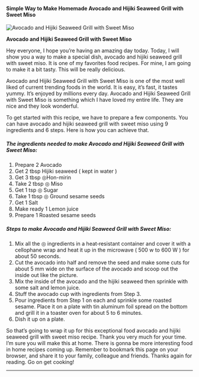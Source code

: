             

#### Simple Way to Make Homemade Avocado and Hijiki Seaweed Grill with Sweet Miso

![Avocado and Hijiki Seaweed Grill with Sweet Miso](https://img-global.cpcdn.com/recipes/4813955074621440/751x532cq70/avocado-and-hijiki-seaweed-grill-with-sweet-miso-recipe-main-photo.jpg)

**Avocado and Hijiki Seaweed Grill with Sweet Miso**

Hey everyone, I hope you’re having an amazing day today. Today, I will show you a way to make a special dish, avocado and hijiki seaweed grill with sweet miso. It is one of my favorites food recipes. For mine, I am going to make it a bit tasty. This will be really delicious.

Avocado and Hijiki Seaweed Grill with Sweet Miso is one of the most well liked of current trending foods in the world. It is easy, it’s fast, it tastes yummy. It’s enjoyed by millions every day. Avocado and Hijiki Seaweed Grill with Sweet Miso is something which I have loved my entire life. They are nice and they look wonderful.

To get started with this recipe, we have to prepare a few components. You can have avocado and hijiki seaweed grill with sweet miso using 9 ingredients and 6 steps. Here is how you can achieve that.

##### The ingredients needed to make Avocado and Hijiki Seaweed Grill with Sweet Miso:

1.  Prepare 2 Avocado
2.  Get 2 tbsp Hijiki seaweed ( kept in water )
3.  Get 3 tbsp ◎Hon-mirin
4.  Take 2 tbsp ◎ Miso
5.  Get 1 tsp ◎ Sugar
6.  Take 1 tbsp ◎ Ground sesame seeds
7.  Get 1 Salt
8.  Make ready 1 Lemon juice
9.  Prepare 1 Roasted sesame seeds

##### Steps to make Avocado and Hijiki Seaweed Grill with Sweet Miso:

1.  Mix all the ◎ ingredients in a heat‐resistant container and cover it with a cellophane wrap and heat it up in the microwave ( 500 w to 600 W ) for about 50 seconds.
2.  Cut the avocado into half and remove the seed and make some cuts for about 5 mm wide on the surface of the avocado and scoop out the inside out like the picture.
3.  Mix the inside of the avocado and the hijiki seaweed then sprinkle with some salt and lemon juice.
4.  Stuff the avocado cup with ingredients from Step 3.
5.  Pour ingredients from Step 1 on each and sprinkle some roasted sesame. Place it on a plate with tin aluminum foil spread on the bottom and grill it in a toaster oven for about 5 to 6 minutes.
6.  Dish it up on a plate.

So that’s going to wrap it up for this exceptional food avocado and hijiki seaweed grill with sweet miso recipe. Thank you very much for your time. I’m sure you will make this at home. There is gonna be more interesting food in home recipes coming up. Remember to bookmark this page on your browser, and share it to your family, colleague and friends. Thanks again for reading. Go on get cooking!

* * *